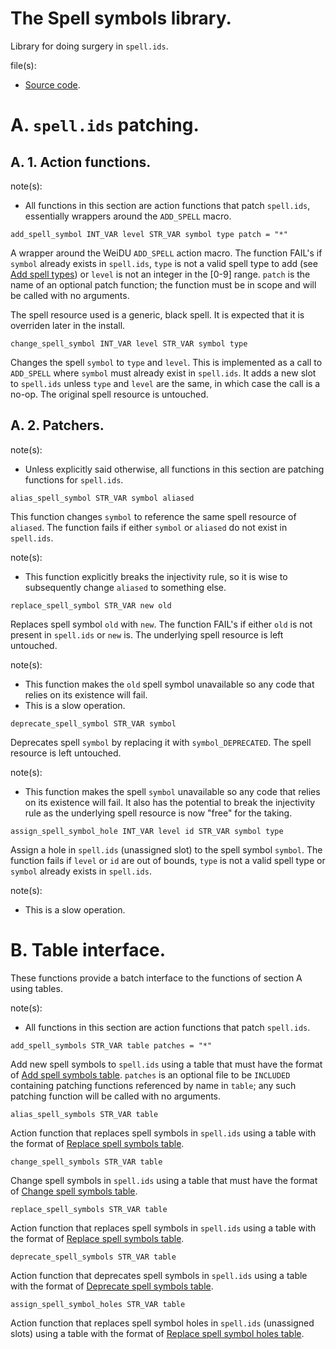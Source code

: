 # The Spell symbols library.

Library for doing surgery in `spell.ids`.

file(s):

* [Source code](../../spell_symbols.tpa).

# A. `spell.ids` patching.

## A. 1. Action functions.

note(s):
* All functions in this section are action functions that patch `spell.ids`, essentially wrappers around the `ADD_SPELL` macro.

`add_spell_symbol INT_VAR level STR_VAR symbol type patch = "*"`

A wrapper around the WeiDU `ADD_SPELL` action macro. The function FAIL's if `symbol` already exists in `spell.ids`, `type` is not a valid spell type to add (see [Add spell types](../../resources/2da/spells/add_types.2da)) or `level` is not an integer in the [0-9] range. `patch` is the name of an optional patch function; the function must be in scope and will be called with no arguments.

The spell resource used is a generic, black spell. It is expected that it is overriden later in the install.

`change_spell_symbol INT_VAR level STR_VAR symbol type`

Changes the spell `symbol` to `type` and `level`. This is implemented as a call to `ADD_SPELL` where `symbol` must already exist in `spell.ids`. It adds a new slot to `spell.ids` unless `type` and `level` are the same, in which case the call is a no-op. The original spell resource is untouched.

## A. 2. Patchers.

note(s):
* Unless explicitly said otherwise, all functions in this section are patching functions for `spell.ids`.

`alias_spell_symbol STR_VAR symbol aliased`

This function changes `symbol` to reference the same spell resource of `aliased`. The function fails if either `symbol` or `aliased` do not exist in `spell.ids`.

note(s):
* This function explicitly breaks the injectivity rule, so it is wise to subsequently change `aliased` to something else.

`replace_spell_symbol STR_VAR new old`

Replaces spell symbol `old` with `new`. The function FAIL's if either `old` is not present in `spell.ids` or `new` is. The underlying spell resource is left untouched.

note(s):
* This function makes the `old` spell symbol unavailable so any code that relies on its existence will fail.
* This is a slow operation.

`deprecate_spell_symbol STR_VAR symbol`

Deprecates spell `symbol` by replacing it with `symbol_DEPRECATED`. The spell resource is left untouched.

note(s):
* This function makes the spell `symbol` unavailable so any code that relies on its existence will fail. It also has the potential to break the injectivity rule as the underlying spell resource is now "free" for the taking.

`assign_spell_symbol_hole INT_VAR level id STR_VAR symbol type`

Assign a hole in `spell.ids` (unassigned slot) to the spell symbol `symbol`. The function fails if `level` or `id` are out of bounds, `type` is not a valid spell type or `symbol` already exists in `spell.ids`.

note(s):
* This is a slow operation.

# B. Table interface.

These functions provide a batch interface to the functions of section A using tables.

note(s):
* All functions in this section are action functions that patch `spell.ids`.

`add_spell_symbols STR_VAR table patches = "*"`

Add new spell symbols to `spell.ids` using a table that must have the format of [Add spell symbols table](../../resources/2da/templates/add_symbols.2da). `patches` is an optional file to be `INCLUDED` containing patching functions referenced by name in `table`; any such patching function will be called with no arguments.

`alias_spell_symbols STR_VAR table`

Action function that replaces spell symbols in `spell.ids` using a table with the format of [Replace spell symbols table](../../resources/2da/templates/alias_symbols.2da).

`change_spell_symbols STR_VAR table`

Change spell symbols in `spell.ids` using a table that must have the format of [Change spell symbols table](../../resources/2da/templates/change_symbols.2da).

`replace_spell_symbols STR_VAR table`

Action function that replaces spell symbols in `spell.ids` using a table with the format of [Replace spell symbols table](../../resources/2da/templates/replace_symbols.2da).

`deprecate_spell_symbols STR_VAR table`

Action function that deprecates spell symbols in `spell.ids` using a table with the format of [Deprecate spell symbols table](../../resources/2da/templates/deprecate_symbols.2da).

`assign_spell_symbol_holes STR_VAR table`

Action function that replaces spell symbol holes in `spell.ids` (unassigned slots) using a table with the format of [Replace spell symbol holes table](../../resources/2da/templates/assign_symbol_holes.2da).
